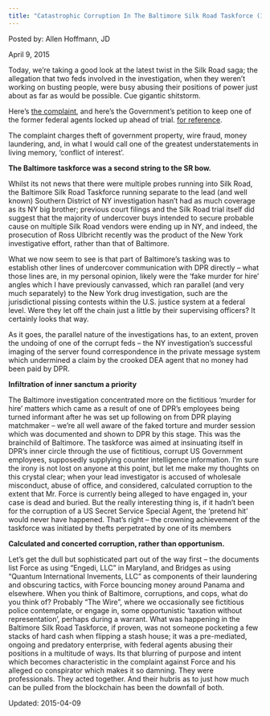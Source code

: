 ```yaml
---
title: "Catastrophic Corruption In The Baltimore Silk Road Taskforce (1)"
---
```



Posted by: Allen Hoffmann, JD

    
    
<span>April 9, 2015</span>
    
    

    

<p>Today, we’re taking a good look at the latest twist in the Silk Road saga; the allegation that two feds involved in the investigation, when they weren’t working on busting people, were busy abusing their positions of power just about as far as would be possible. Cue gigantic shitstorm.</p>
<p>Here’s <a href="http://www.justice.gov/sites/default/files/opa/press-releases/attachments/2015/03/30/criminal_complaint_force.pdf">the complaint</a>, and here’s the Government’s petition to keep one of the former federal agents locked up ahead of trial. <a href="https://fusiondotnet.files.wordpress.com/2015/04/force-detention.pdf">for reference</a>.</p>
<p>The complaint charges theft of government property, wire fraud, money laundering, and, in what I would call one of the greatest understatements in living memory, ‘conflict of interest’.</p>
<p><strong>The Baltimore taskforce was a second string to the SR bow.</strong></p>
<p>Whilst its not news that there were multiple probes running into Silk Road, the Baltimore Silk Road Taskforce running separate to the lead (and well known) Southern District of NY investigation hasn’t had as much coverage as its NY big brother; previous court filings and the Silk Road trial itself did suggest that the majority of undercover buys intended to secure probable cause on multiple Silk Road vendors were ending up in NY, and indeed, the prosecution of Ross Ulbricht recently was the product of the New York investigative effort, rather than that of Baltimore.</p>
<p>What we now seem to see is that part of Baltimore’s tasking was to establish other lines of undercover communication with DPR directly – what those lines are, in my personal opinion, likely were the ‘fake murder for hire’ angles which I have previously canvassed, which ran parallel (and very much separately) to the New York drug investigation, such are the jurisdictional pissing contests within the U.S. justice system at a federal level. Were they let off the chain just a little by their supervising officers? It certainly looks that way.</p>
<p>As it goes, the parallel nature of the investigations has, to an extent, proven the undoing of one of the corrupt feds – the NY investigation’s successful imaging of the server found correspondence in the private message system which undermined a claim by the crooked DEA agent that no money had been paid by DPR.</p>
<p><strong>Infiltration of inner sanctum a priority</strong></p>
<p>The Baltimore investigation concentrated more on the fictitious ‘murder for hire’ matters which came as a result of one of DPR’s employees being turned informant after he was set up following on from DPR playing matchmaker – we’re all well aware of the faked torture and murder session which was documented and shown to DPR by this stage. This was the brainchild of Baltimore. The taskforce was aimed at insinuating itself in DPR’s inner circle through the use of fictitious, corrupt US Government employees, supposedly supplying counter intelligence information. I’m sure the irony is not lost on anyone at this point, but let me make my thoughts on this crystal clear; when your lead investigator is accused of wholesale misconduct, abuse of office, and considered, calculated corruption to the extent that Mr. Force is currently being alleged to have engaged in, your case is dead and buried. But the really interesting thing is, if it hadn’t been for the corruption of a US Secret Service Special Agent, the ‘pretend hit’ would never have happened. That’s right – the crowning achievement of the taskforce was initiated by thefts perpetrated by one of its members</p>
<p><strong>Calculated and concerted corruption, rather than opportunism.</strong></p>
<p>Let’s get the dull but sophisticated part out of the way first &#8211; the documents list Force as using “Engedi, LLC” in Maryland, and Bridges as using “Quantum International Invements, LLC” as components of their laundering and obscuring tactics, with Force bouncing money around Panama and elsewhere. When you think of Baltimore, corruptions, and cops, what do you think of? Probably “The Wire”, where we occasionally see fictitious police contemplate, or engage in, some opportunistic ‘taxation without representation’, perhaps during a warrant. What was happening in the Baltimore Silk Road Taskforce, if proven, was not someone pocketing a few stacks of hard cash when flipping a stash house; it was a pre-mediated, ongoing and predatory enterprise, with federal agents abusing their positions in a multitude of ways. Its that blurring of purpose and intent which becomes characteristic in the complaint against Force and his alleged co conspirator which makes it so damning. They were professionals. They acted together. And their hubris as to just how much can be pulled from the blockchain has been the downfall of both.</p>

    
    

Updated: 2015-04-09

    
    



